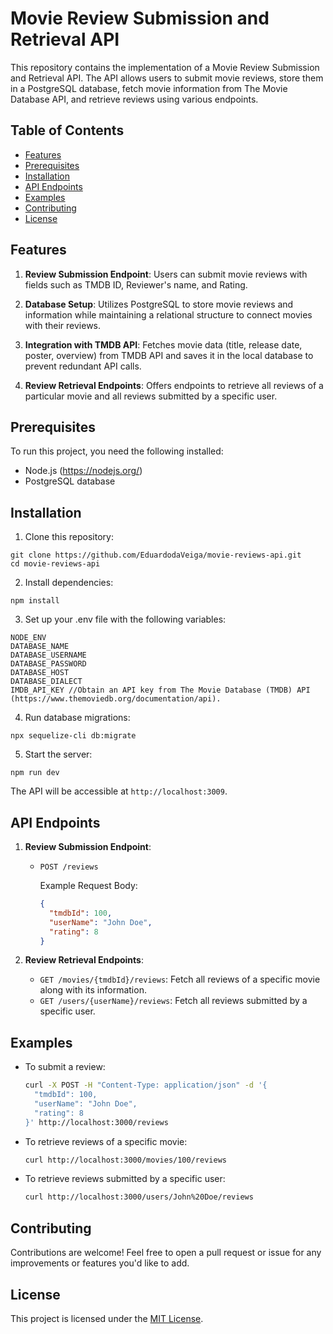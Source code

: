 # Movie Review Submission and Retrieval API

This repository contains the implementation of a Movie Review Submission and Retrieval API. The API allows users to submit movie reviews, store them in a PostgreSQL database, fetch movie information from The Movie Database API, and retrieve reviews using various endpoints.

## Table of Contents
- [Features](#features)
- [Prerequisites](#prerequisites)
- [Installation](#installation)
- [API Endpoints](#api-endpoints)
- [Examples](#examples)
- [Contributing](#contributing)
- [License](#license)

## Features

1. **Review Submission Endpoint**: Users can submit movie reviews with fields such as TMDB ID, Reviewer's name, and Rating.

2. **Database Setup**: Utilizes PostgreSQL to store movie reviews and information while maintaining a relational structure to connect movies with their reviews.

3. **Integration with TMDB API**: Fetches movie data (title, release date, poster, overview) from TMDB API and saves it in the local database to prevent redundant API calls.

4. **Review Retrieval Endpoints**: Offers endpoints to retrieve all reviews of a particular movie and all reviews submitted by a specific user.

## Prerequisites

To run this project, you need the following installed:

- Node.js (https://nodejs.org/)
- PostgreSQL database

## Installation

1. Clone this repository:

```
git clone https://github.com/EduardodaVeiga/movie-reviews-api.git
cd movie-reviews-api
```

2. Install dependencies:

```
npm install
```

3. Set up your .env file with the following variables: 
```
NODE_ENV 
DATABASE_NAME 
DATABASE_USERNAME 
DATABASE_PASSWORD 
DATABASE_HOST 
DATABASE_DIALECT 
IMDB_API_KEY //Obtain an API key from The Movie Database (TMDB) API (https://www.themoviedb.org/documentation/api).
```

4. Run database migrations:

```
npx sequelize-cli db:migrate
```

5. Start the server:

```
npm run dev
```

The API will be accessible at `http://localhost:3009`.

## API Endpoints

1. **Review Submission Endpoint**:

   - `POST /reviews`

     Example Request Body:

     ```json
     {
       "tmdbId": 100,
       "userName": "John Doe",
       "rating": 8
     }
     ```

2. **Review Retrieval Endpoints**:

   - `GET /movies/{tmdbId}/reviews`: Fetch all reviews of a specific movie along with its information.
   - `GET /users/{userName}/reviews`: Fetch all reviews submitted by a specific user.

## Examples

- To submit a review:

  ```bash
  curl -X POST -H "Content-Type: application/json" -d '{
    "tmdbId": 100,
    "userName": "John Doe",
    "rating": 8
  }' http://localhost:3000/reviews
  ```

- To retrieve reviews of a specific movie:

  ```bash
  curl http://localhost:3000/movies/100/reviews
  ```

- To retrieve reviews submitted by a specific user:

  ```bash
  curl http://localhost:3000/users/John%20Doe/reviews
  ```

## Contributing

Contributions are welcome! Feel free to open a pull request or issue for any improvements or features you'd like to add.

## License

This project is licensed under the [MIT License](LICENSE).